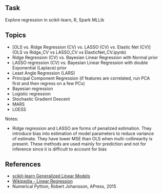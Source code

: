 ## Task
Explore regression in scikit-learn, R, Spark MLLib

## Topics
* [OLS vs. Ridge Regression (CV) vs. LASSO (CV) vs. Elastic Net (CV)](OLS vs Ridge_CV vs LASSO_CV vs ElasticNet_CV.ipynb)
* Ridge Regression (CV) vs. Bayesian Linear Regression with Normal prior
* LASSO regression (CV) vs. Bayesian Linear Regression with double Exponential (Laplace) prior
* Least Angle Regression (LARS)
* Principal Component Regression (if features are correlated, run PCA first and then regress on a few PCs)
* Bayesian regression
* Logistic regression
* Stochastic Gradient Descent
* MARS
* LOESS

Notes:
* Ridge regression and LASSO are forms of penalized estimation. They introduce bias into estimation of model parameters to reduce variance of estimate. They have lower MSE than OLS when multi-collinearity is present. These methods are used mainly for prediction and not for inference since it is difficult to account for bias

## References
* [scikit-learn Generalized Linear Models](http://scikit-learn.org/stable/modules/classes.html#module-sklearn.linear_model)
* [Wikipedia - Linear Regression](https://en.wikipedia.org/wiki/Linear_regression)
* Numerical Python, Robert Johansson, APress, 2015
